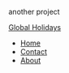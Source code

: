 another project

<nav class="navbar navbar-expand fixed-top bg-dark">
          <div class="container-fluid">
            <a class="navbar-brand text-white" href="index.html">
              <i class="bi bi-calendar-fill"></i>
              Global Holidays</a
            >
            <!-- Home, Contact, and About Links  -->
            <ul class="navbar-nav nav-tabs">
              <li class="nav-item ms-5 mx-3">
                <a class="nav-link text-white" href="index.html"
                  ><i class="bi bi-house-door-fill"></i> Home</a
                >
              </li>
              <li class="nav-item mx-3">
                <a class="nav-link text-white" href="contact.html"
                  ><i class="bi bi-mailbox2"></i> Contact</a
                >
              </li>
              <li class="nav-item mx-3">
                <a class="nav-link text-white" href="about.html"
                  ><i class="bi bi-info-circle-fill"></i> About</a
                >
              </li>
              <!-- Dropdown section for Holidays -->